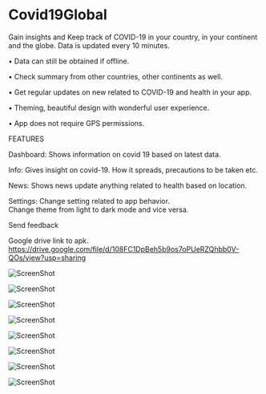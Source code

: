 # Covid19Global

Gain insights and Keep track of COVID-19 in your country, in your continent and the globe. Data is updated every 10 minutes.

•	Data can still be obtained if offline.

•	Check summary from other countries, other continents as well.

•	Get regular updates on new related to COVID-19 and health in your app.

•	Theming, beautiful design with wonderful user experience.

•	App does not require GPS permissions.

FEATURES

Dashboard:
Shows information on covid 19 based on latest data.

Info:
Gives insight on covid-19. How it spreads, precautions to be taken etc. 

News:
Shows news update anything related to health based on location.

Settings:
Change setting related to app behavior.  
Change theme from light to dark mode and vice versa.

Send feedback 

Google drive link to apk.
https://drive.google.com/file/d/108FC1DpBeh5b9os7oPUeRZQhbb0V-QOs/view?usp=sharing



![ScreenShot](https://github.com/commitware/Covid-19-Insight-tracker-Global/blob/master/app/src/main/res/screenshots/Screenshot_20200527_040758_commitware.ayia.covid19.jpg)

![ScreenShot](https://github.com/commitware/Covid-19-Insight-tracker-Global/blob/master/app/src/main/res/screenshots/Screenshot_20200527_040831_commitware.ayia.covid19.jpg)

![ScreenShot](https://github.com/commitware/Covid-19-Insight-tracker-Global/blob/master/app/src/main/res/screenshots/Screenshot_20200531_144822_commitware.ayia.covid19global.jpg)

![ScreenShot](https://github.com/commitware/Covid-19-Insight-tracker-Global/blob/master/app/src/main/res/screenshots/Screenshot_20200531_144825_commitware.ayia.covid19global.jpg)

![ScreenShot](https://github.com/commitware/Covid-19-Insight-tracker-Global/blob/master/app/src/main/res/screenshots/Screenshot_20200531_144827_commitware.ayia.covid19global.jpg)

![ScreenShot](https://github.com/commitware/Covid-19-Insight-tracker-Global/blob/master/app/src/main/res/screenshots/Screenshot_20200531_144830_commitware.ayia.covid19global.jpg)

![ScreenShot](https://github.com/commitware/Covid-19-Insight-tracker-Global/blob/master/app/src/main/res/screenshots/Screenshot_20200531_144836_commitware.ayia.covid19global.jpg)

![ScreenShot](https://github.com/commitware/Covid-19-Insight-tracker-Global/blob/master/app/src/main/res/screenshots/Screenshot_20200531_144901_commitware.ayia.covid19global.jpg)



